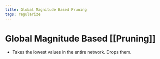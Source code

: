 ```yaml
---
title: Global Magnitude Based Pruning
tags: regularize
---
```


# Global Magnitude Based [[Pruning]]
- Takes the lowest values in the entire network. Drops them.


























